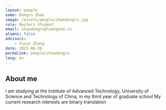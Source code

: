 ```yaml
---
layout: people
name: Dongru Zhao
image: /assets/people/zhaodongru.jpg
role: Masters Student
email: zhaodongru@loongson.cn
alumni: false
advisors:
    - Fuxin Zhang
date: 2023-06-26
permalink: people/zhaodongru
lang: en
---
```


## About me 

I am studying at the Institute of Advanced Technology, University of Science and Technology of China, in my third year of graduate school
My current research interests are binary translation
